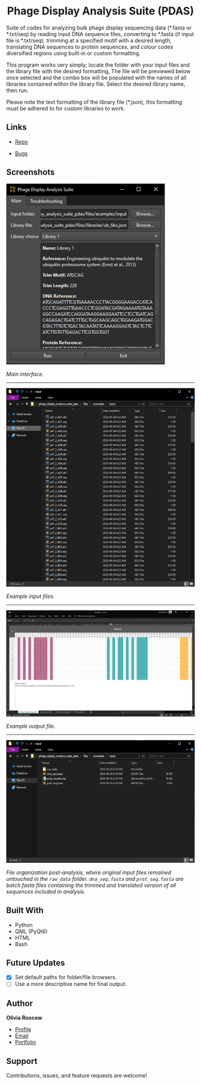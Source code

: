 <h1 align="center">Phage Display Analysis Suite (PDAS)</h1>

<p align="left">Suite of codes for analyzing bulk phage display sequencing data (*.fasta or *.txt/seq) by reading input DNA sequence files, converting to *.fasta (if input file is *.txt/seq), trimming at a specified motif with a desired length, translating DNA sequences to protein sequences, and colour codes diversified regions using built-in or custom formatting.</p>

<p>This program works very simply; locate the folder with your input files and the library file with the desired formatting, The file will be previewed below once selected and the combo box will be populated with the names of all libraries contained within the library file. Select the desired library name, then run.</p>

<p>Please note the text formatting of the library file (*.json), this formatting must be adhered to for custom libraries to work.</p>

## Links

- [Repo](https://github.com/oroscow/phage_display_analysis_suite_pdas "PDAS Repo")

- [Bugs](https://github.com/oroscow/phage_display_analysis_suite_pdas/issues "Issues Page")

## Screenshots

![PDAS GUI](/files/images/screenshot1.png "PDAS GUI")

*Main interface.*

---

![PDAS input files](/files/images/screenshot2.png "PDAS input files")

*Example input files.*

---

![PDAS output files](/files/images/screenshot3.png "PDAS output files")

*Example output file.*

---

![PDAS output folder](/files/images/screenshot4.png "PDAS output folder")

*File organization post-analysis, where original input files remained untouched in the `raw_data` folder. `dna_seq.fasta` and `prot_seq.fasta` are batch fasta files containing the trimmed and translated version of all sequences included in analysis.*

## Built With

- Python
- QML (PyQt6)
- HTML
- Bash

## Future Updates

- [x] Set default paths for folder/file browsers.
- [ ] Use a more descriptive name for final output.

## Author

**Olivia Roscow**

- [Profile](https://github.com/oroscow "Olivia Roscow")
- [Email](mailto:spyrolivia@gmail.com "spyrolivia@gmail.com")
- [Portfolio](https://oroscow.github.io/ "Portfolio")

## Support

Contributions, issues, and feature requests are welcome!
